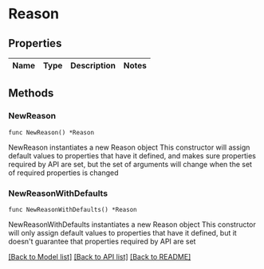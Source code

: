 # Reason

## Properties

Name | Type | Description | Notes
------------ | ------------- | ------------- | -------------

## Methods

### NewReason

`func NewReason() *Reason`

NewReason instantiates a new Reason object
This constructor will assign default values to properties that have it defined,
and makes sure properties required by API are set, but the set of arguments
will change when the set of required properties is changed

### NewReasonWithDefaults

`func NewReasonWithDefaults() *Reason`

NewReasonWithDefaults instantiates a new Reason object
This constructor will only assign default values to properties that have it defined,
but it doesn't guarantee that properties required by API are set


[[Back to Model list]](../README.md#documentation-for-models) [[Back to API list]](../README.md#documentation-for-api-endpoints) [[Back to README]](../README.md)


